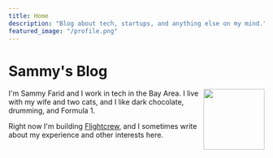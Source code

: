 ```yaml
---
title: Home
description: "Blog about tech, startups, and anything else on my mind."
featured_image: "/profile.png"
---
```


# Sammy's Blog

<img align="right" width="120px" src="/profile.png">

I'm Sammy Farid and I work in tech in the Bay Area. I live with my wife and two cats, and I like dark chocolate, drumming, and Formula 1.

Right now I'm building <a href="http://flightcrew.io/" target="_blank">Flightcrew</a>, and I sometimes write about my experience and other interests here.
